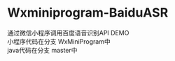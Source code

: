 # Wxminiprogram-BaiduASR
通过微信小程序调用百度语音识别API DEMO
</br>小程序代码在分支 WxMiniProgram中
</br>java代码在分支 master中
